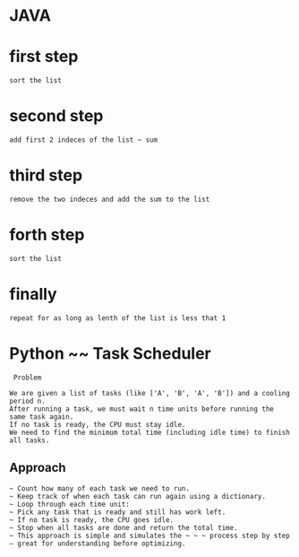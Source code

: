 # JAVA



# first step
    sort the list 

# second step
    add first 2 indeces of the list ~ sum 

# third step
    remove the two indeces and add the sum to the list 

# forth step
    sort the list

# finally
    repeat for as long as lenth of the list is less that 1



# Python ~~  Task Scheduler
     Problem

    We are given a list of tasks (like ['A', 'B', 'A', 'B']) and a cooling period n.
    After running a task, we must wait n time units before running the same task again.
    If no task is ready, the CPU must stay idle.
    We need to find the minimum total time (including idle time) to finish all tasks.

## Approach 
    ~ Count how many of each task we need to run.
    ~ Keep track of when each task can run again using a dictionary.
    ~ Loop through each time unit:
    ~ Pick any task that is ready and still has work left.
    ~ If no task is ready, the CPU goes idle.
    ~ Stop when all tasks are done and return the total time.
    ~ This approach is simple and simulates the ~ ~ ~ process step by step — great for understanding before optimizing.

